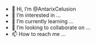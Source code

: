 - 👋 Hi, I’m @AntarixCelusion
- 👀 I’m interested in ...
- 🌱 I’m currently learning ...
- 💞️ I’m looking to collaborate on ...
- 📫 How to reach me ...

<!---
AntarixCelusion/AntarixCelusion is a ✨ special ✨ repository because its `README.md` (this file) appears on your GitHub profile.
You can click the Preview link to take a look at your changes.
--->
